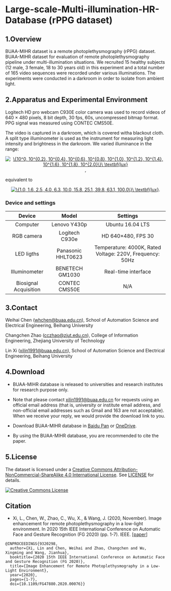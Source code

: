 # Large-scale-Multi-illumination-HR-Database (rPPG dataset)
## 1.Overview

BUAA-MIHR dataset is a remote photoplethysmography (rPPG) dataset. BUAA-MIHR dataset for evaluation of remote photoplethysmography pipeline under multi-illumination situations. We recruited 15 healthy subjects (12 male, 3 female, 18 to 30 years old) in this experiment and a total number of 165 video sequences were recorded under various illuminations. The experiments were conducted in a darkroom in order to isolate from ambient light.

## 2.Apparatus and Experimental Environment

Logitech HD pro webcam C930E color camera was used to record videos of 640 × 480 pixels, 8 bit depth, 30 fps, 60s, uncompressed bitmap format. PPG signal was measured using CONTEC CMS50E.

The video is captured in a darkroom, which is covered witha blackout cloth. A split type illuminometer is used as the instrument for measuring light intensity and brightness in the darkroom. We varied illuminance in the range: 
<!-- $$ \{10^{0}, 10^{0.2}, 10^{0.4}, 10^{0.6}, 10^{0.8}, 10^{1.0}, 10^{1.2}, 10^{1.4}, 10^{1.6}, 10^{1.8}, 10^{2.0}\}\ \mathbf{lux},$$ -->
<p style="text-align: center"><a href="https://www.codecogs.com/eqnedit.php?latex=\{10^0,&space;10^{0.2},&space;10^{0.4},&space;10^{0.6},&space;10^{0.8},&space;10^{1.0},&space;10^{1.2},&space;10^{1.4},&space;10^{1.6},&space;10^{1.8},&space;10^{2.0}\}\&space;\mathbf{lux}" target="_blank"><img src="https://latex.codecogs.com/gif.latex?\{10^0,&space;10^{0.2},&space;10^{0.4},&space;10^{0.6},&space;10^{0.8},&space;10^{1.0},&space;10^{1.2},&space;10^{1.4},&space;10^{1.6},&space;10^{1.8},&space;10^{2.0}\}\&space;\mathbf{lux}" title="\{10^0, 10^{0.2}, 10^{0.4}, 10^{0.6}, 10^{0.8}, 10^{1.0}, 10^{1.2}, 10^{1.4}, 10^{1.6}, 10^{1.8}, 10^{2.0}\}\ \textbf{lux}" /></a>,</p>

equivalent to
<!-- $$ \{1.0, 1.6, 2.5, 4.0, 6.3, 10.0, 15.8, 25.1, 39.8, 63.1, 100.0\}\ \mathbf{lux}.$$ -->
<p style="text-align: center"><a href="https://www.codecogs.com/eqnedit.php?latex=\{1.0,&space;1.6,&space;2.5,&space;4.0,&space;6.3,&space;10.0,&space;15.8,&space;25.1,&space;39.8,&space;63.1,&space;100.0\}\&space;\textbf{lux}" target="_blank"><img src="https://latex.codecogs.com/gif.latex?\{1.0,&space;1.6,&space;2.5,&space;4.0,&space;6.3,&space;10.0,&space;15.8,&space;25.1,&space;39.8,&space;63.1,&space;100.0\}\&space;\textbf{lux}" title="\{1.0, 1.6, 2.5, 4.0, 6.3, 10.0, 15.8, 25.1, 39.8, 63.1, 100.0\}\ \textbf{lux}" /></a>.</p>

### Device and settings
|      **Device**       |     **Model**      |                       **Settings**                       |
| :-------------------: | :----------------: | :------------------------------------------------------: |
|       Computer        |    Lenovo Y430p    |                     Ubuntu 16.04 LTS                     |
|      RGB camera       |   Logitech C930e   |                    HD 640×480, FPS 30                    |
|      LED ligths       | Panasonic HHLT0623 | Temperature: 4000K, Rated Voltage: 220V, Frequency: 50Hz |
|     Illuminometer     |  BENETECH GM1030   |                   Real-time interface                    |
| Biosignal Acquisition |   CONTEC CMS50E    |                           N/A                            |


## 3.Contact

Weihai Chen (whchen@buaa.edu.cn), School of Automation Science and Electrical Engineering, Beihang University

Changchen Zhao (cczhao@zjut.edu.cn), College of Information Engineering, Zhejiang University of Technology

Lin Xi (xilin1991@buaa.edu.cn), School of Automation Science and Electrical Engineering, Beihang University


## 4.Download

* BUAA-MIHR database is released to universities and research institutes for research purpose only.

* Note that please contact xilin1991@buaa.edu.cn for requests using an official email address (that is, university or institute email address, and non-official email addresses such as Gmail and 163 are not acceptable). When we receive your reply, we would provide the download link to you.

* Download BUAA-MIHR database in [Baidu Pan](https://pan.baidu.com/s/1SDhPdx3_Cav65LyBMpN-sA) or [OneDrive](https://1drv.ms/f/s!At7NnoVb37YFtQSM9QlyI_W84NH4).

* By using the BUAA-MIHR database, you are recommended to cite the paper.

## 5.License

The dataset is licensed under a <a href="https://creativecommons.org/licenses/by-nc-sa/4.0/" target="_blank">Creative Commons Attribution-NonCommercial-ShareAlike 4.0 International License</a>. See <a href="./LICENSE" target="_blank">LICENSE</a> for details.

<a rel="license" href="http://creativecommons.org/licenses/by-nc-sa/4.0/"><img alt="Creative Commons License" style="border-width:0" src="https://i.creativecommons.org/l/by-nc-sa/4.0/88x31.png" /></a>

## Citation
* Xi, L., Chen, W., Zhao, C., Wu, X., & Wang, J. (2020, November). Image enhancement for remote photoplethysmography in a low-light environment. In 2020 15th IEEE International Conference on Automatic Face and Gesture Recognition (FG 2020) (pp. 1-7). IEEE. [<a href="https://ieeexplore.ieee.org/document/9320298" target="_blank">paper</a>]
```text
@INPROCEEDINGS{9320298,
  author={Xi, Lin and Chen, Weihai and Zhao, Changchen and Wu, Xingming and Wang, Jianhua},
  booktitle={2020 15th IEEE International Conference on Automatic Face and Gesture Recognition (FG 2020)}, 
  title={Image Enhancement for Remote Photoplethysmography in a Low-Light Environment}, 
  year={2020},
  pages={1-7},
  doi={10.1109/FG47880.2020.00076}}
```
